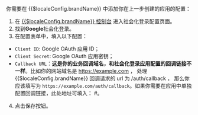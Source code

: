 <IntegrationDetailCard :title="`在 ${$localeConfig.brandName} 填入 Google OAuth 应用配置`">

你需要在 {{$localeConfig.brandName}} 中添加你在上一步创建的应用的配置：

1. 在 [{{$localeConfig.brandName}} 控制台](https://console.authing.cn) 进入社会化登录配置页面。
2. 找到**Google**社会化登录。
3. 在配置表单中，填入以下配置：

- `Client ID`: Google OAuth 应用 ID；
- `Client Secret`: Google OAuth 应用密钥；
- `Callback URL`：**这是你的业务回调域名，和社会化登录应用配置的回调链接不一样**。比如你的网站域名是 https://example.com ， 处理 {{$localeConfig.brandName}} 回调请求的 url 为 /auth/callback ， 那么你应该填写为 `https://example.com/auth/callback`。如果你需要在应用中单独配置回调链接，此处地址可填入： \#。

4. 点击保存按钮。

</IntegrationDetailCard>
